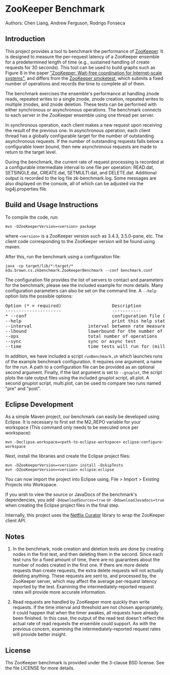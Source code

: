 # ZooKeeper Benchmark

Authors: Chen Liang, Andrew Ferguson, Rodrigo Fonseca

## Introduction

This project provides a tool to benchmark the performance of [ZooKeeper](http://zookeeper.apache.org).
It is designed to measure the per-request latency of a ZooKeeper ensemble for
a predetermined length of time (e.g., sustained handling of create requests for
30 seconds). This tool can be used to build graphs such as Figure 8 in the
paper ["ZooKeeper: Wait-free coordination for Internet-scale systems"](http://static.usenix.org/event/usenix10/tech/full_papers/Hunt.pdf),
and differs from the [ZooKeeper smoketest](https://github.com/phunt/zk-smoketest),
which submits a fixed number of operations and records the time to complete all
of them.

The benchmark exercises the ensemble's performance at handling znode reads,
repeated writes to a single znode, znode creation, repeated writes to
multiple znodes, and znode deletion. These tests can be performed with either
synchronous or asynchronous operations. The benchmark connects to each server
in the ZooKeeper ensemble using one thread per server.

In synchronous operation, each client makes a new request upon receiving the
result of the previous one. In asynchronous operation, each client thread has
a globally configurable target for the number of outstanding asynchronous
requests. If the number of outstanding requests falls below a configurable lower
bound, then new asynchronous requests are made to return to the target level.

During the benchmark, the current rate of request processing is recorded at
a configurable intermediate interval to one file per operation: READ.dat,
SETSINGLE.dat, CREATE.dat, SETMULTI.dat, and DELETE.dat. Additional output is
recorded to the log file zk-benchmark.log. Some messages are also displayed on
the console, all of which can be adjusted via the log4j.properties file.

## Build and Usage Instructions

To compile the code, run: 

	mvn -DZooKeeperVersion=<version> package

where `<version>` is a ZooKeeper version such as 3.4.3, 3.5.0-pane, etc. The
client code corresponding to the ZooKeeper version will be found using maven.

After this, run the benchmark using a configuration file:

    java -cp target/lib/*:target/* edu.brown.cs.zkbenchmark.ZooKeeperBenchmark --conf benchmark.conf

The configuration file provides the list of servers to contact and parameters
for the benchmark; please see the included example for more details. Many
configuration parameters can also be set on the command line. A `--help` option
lists the possible options:

<pre>
Option (* = required)                   Description                            
---------------------                   -----------                            
* --conf                                configuration file (required)          
--help                                  print this help statement              
--interval <Integer>                    interval between rate measurements     
--lbound <Integer>                      lowerbound for the number of operations
--ops <Integer>                         total number of operations             
--sync <Boolean>                        sync or async test                     
--time <Integer>                        time tests will run for (milliseconds)
</pre>

In addition, we have included a script `runBenchmark.sh` which launches runs
of the example benchmark configuration. It requires one argument, a name for
the run. A path to a configuration file can be provided as an optional second
argument. Finally, if the last argument is set to `--gnuplot`, the script plots
the rate output files using the included gnuplot script, all.plot. A second
gnuplot script, multi.plot, can be used to compare two runs named "pre" and
"post".

## Eclipse Development

As a simple Maven project, our benchmark can easily be developed using Eclipse.
It is necessary to first set the M2_REPO variable for your workspace (This
command only needs to be executed once per workspace):

	mvn -Declipse.workspace=<path-to-eclipse-workspace> eclipse:configure-workspace

Next, install the libraries and create the Eclipse project files:

	mvn -DZooKeeperVersion=<version> install -DskipTests
	mvn -DZooKeeperVersion=<version> eclipse:eclipse

You can now import the project into Eclipse using, File > Import > Existing
Projects into Workspace.

If you wish to view the source or JavaDocs of the benchmark's dependencies, you
add `-DdownloadSources=true` or `-DdownloadJavadocs=true` when creating the
Eclipse project files in the final step.

Internally, this project uses the [Netflix Curator](https://github.com/Netflix/curator)
library to wrap the ZooKeeper client API.

## Notes

1. In the benchmark, node creation and deletion tests are done by creating nodes
in the first test, and then deleting them in the second. Since each test runs
for a fixed amount of time, there are no guarantees about the number of nodes
created in the first one. If there are more delete requests than create
requests, the extra delete requests will not actually deleting anything. These
requests are sent to, and processed by, the ZooKeeper server, which may affect
the average per-request latency reported by the test. Examining the
intermediately-reported request rates will provide more accurate information.

2. Read requests are handled by ZooKeeper more quickly than write requests. If
the time interval and threshold are not chosen appropriately, it could happen
that when the timer awakes, all requests have already been finished. In this
case, the output of the read test doesn't reflect the actual rate of read
requests the ensemble could support. As with the previous concern, examining
the intermediately-reported request rates will provide better insight.

## License

Ths ZooKeeper benchmark is provided under the 3-clause BSD license. See the
file LICENSE for more details.
